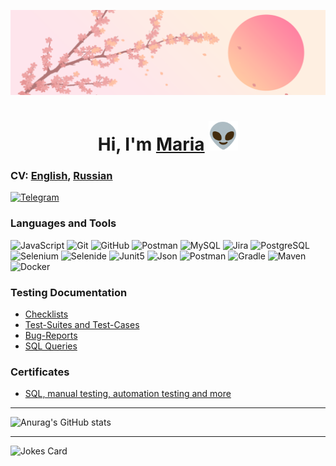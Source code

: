 ![Header](assets/header.png)
<h1 align="center">Hi, I'm <a href="https://t.me/meritra" target="_blank">Maria</a>
<img src="assets/alien1.gif" height="47"/></h1>

### **CV:** [English](https://drive.google.com/file/), [Russian](https://drive.google.com/file/)

[![Telegram](https://img.shields.io/badge/-Contact_me-1a1919?style=for-the-badge&logo=telegram&logoColor=27A0D9)](https://t.me/meritra)

### Languages and Tools
![JavaScript](https://img.shields.io/badge/-JavaScript-1a1919?style=for-the-badge&logo=JavaScript&logoColor=E9D54D)
![Git](https://img.shields.io/badge/-Git-F24343?style=for-the-badge&logo=Git&logoColor=FFFFFF)
![GitHub](https://img.shields.io/badge/-GitHub-1a1919?style=for-the-badge&logo=GitHub&logoColor=FFFFFF)
![Postman](https://img.shields.io/badge/Postman-fff?style=for-the-badge&logo=postman&logoColor=f76935)
![MySQL](https://img.shields.io/badge/-MySQL-62A3E4?style=for-the-badge&logo=MySQL&logoColor=FFFFFF)
![Jira](https://img.shields.io/badge/-Jira-0059FF?style=for-the-badge&logo=Jira&logoColor=FFFFFF)
![PostgreSQL](https://img.shields.io/badge/-PostgreSQL-9049E1?style=for-the-badge&logo=PostgreSQL&logoColor=FFFFFF)
![Selenium](https://img.shields.io/badge/-Selenium-07CD14?style=for-the-badge&logo=Selenium&logoColor=FFFFFF)
![Selenide](https://img.shields.io/badge/-Selenide-EBA907?style=for-the-badge&logo=Selenium&logoColor=FFFFFF)
![Junit5](https://img.shields.io/badge/-Junit5-45BE1B?style=for-the-badge&logo=Junit5&logoColor=FFFFFF)
![Json](https://img.shields.io/badge/-Json-1a1919?style=for-the-badge&logo=Json&logoColor=FFFFFF)
![Postman](https://img.shields.io/badge/-Postman-FC8A01?style=for-the-badge&logo=Postman&logoColor=FFFFFF)
![Gradle](https://img.shields.io/badge/-Gradle-07765D?style=for-the-badge&logo=Gradle&logoColor=FFFFFF)
![Maven](https://img.shields.io/badge/-Apache_Maven-CE0067?style=for-the-badge&logo=ApacheMaven&logoColor=FFFFFF)
![Docker](https://img.shields.io/badge/-Docker-00D6F8?style=for-the-badge&logo=Docker&logoColor=FFFFFF)

### Testing Documentation
- [Checklists](https://github.com/MeritRa/checklist)
- [Test-Suites and Test-Cases](https://github.com/MeritRa/test-cases)
- [Bug-Reports](https://github.com/MeritRa/bug-reports)
- [SQL Queries](https://github.com/MeritRa/sql)

### Certificates
- [SQL, manual testing, automation testing and more](https://github.com/MeritRa/certificates) 
***
![Anurag's GitHub stats](https://github-readme-stats.vercel.app/api?username=MeritRa&show_icons=true&theme=cobalt) 
***
![Jokes Card](https://readme-jokes.vercel.app/api?show_icons=true&theme=cobalt) 
